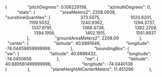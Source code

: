 {
                "pitchDegrees": 0.106229156,
                "azimuthDegrees": 0,
                "stats": {
                    "areaMeters2": 2208.0938,
                    "sunshineQuantiles": [
                        373.5075,
                        1020.6201,
                        1159.5032,
                        1240.9362,
                        1294.3737,
                        1337.9791,
                        1368.4736,
                        1382.2709,
                        1394.1956,
                        1402.1915,
                        1551.8937
                    ],
                    "groundAreaMeters2": 2208.09
                },
                "center": {
                    "latitude": 40.6891646,
                    "longitude": -74.04459659999999
                },
                "boundingBox": {
                    "sw": {
                        "latitude": 40.6888432,
                        "longitude": -74.0450656
                    },
                    "ne": {
                        "latitude": 40.689581499999996,
                        "longitude": -74.0440138
                    }
                },
                "planeHeightAtCenterMeters": 11.451296
            },